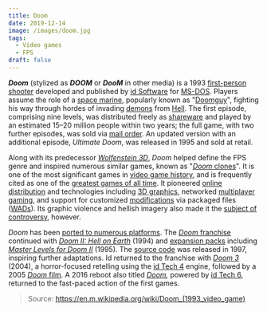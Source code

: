 ```yaml
---
title: Doom
date: 2019-12-14
image: /images/doom.jpg
tags:
  - Video games
  - FPS
draft: false
---
```


***Doom*** (stylized as ***DOOM*** or ***DooM*** in other media) is a 1993 [first-person shooter](https://en.m.wikipedia.org/wiki/First-person_shooter) developed and published by [id Software](https://en.m.wikipedia.org/wiki/Id_Software) for [MS-DOS](https://en.m.wikipedia.org/wiki/MS-DOS). Players assume the role of a [space marine](https://en.m.wikipedia.org/wiki/Space_marine), popularly known as "[Doomguy](https://en.m.wikipedia.org/wiki/Doomguy)", fighting his way through hordes of invading [demons](https://en.m.wikipedia.org/wiki/Demon) from [Hell](https://en.m.wikipedia.org/wiki/Hell). The first episode, comprising nine levels, was distributed freely as [shareware](https://en.m.wikipedia.org/wiki/Shareware) and played by an estimated 15–20 million people within two years; the full game, with two further episodes, was sold via [mail order](https://en.m.wikipedia.org/wiki/Mail_order). An updated version with an additional episode, *Ultimate Doom*, was released in 1995 and sold at retail.
<!-- excerpt -->
Along with its predecessor *[Wolfenstein 3D](https://en.m.wikipedia.org/wiki/Wolfenstein_3D)*, *Doom* helped define the FPS genre and inspired numerous similar games, known as "[*Doom* clones](https://en.m.wikipedia.org/wiki/Doom_clone)". It is one of the most significant games in [video game history](https://en.m.wikipedia.org/wiki/Video_game_history), and is frequently cited as one of the [greatest games of all time](https://en.m.wikipedia.org/wiki/Greatest_video_games_of_all_time). It pioneered [online distribution](https://en.m.wikipedia.org/wiki/Online_distribution) and technologies including [3D graphics](https://en.m.wikipedia.org/wiki/3D_computer_graphics), networked [multiplayer gaming](https://en.m.wikipedia.org/wiki/Multiplayer_video_game), and support for customized [modifications](https://en.m.wikipedia.org/wiki/Modification_(video_game)) via packaged files ([WADs](https://en.m.wikipedia.org/wiki/Doom_WAD)). Its graphic violence and hellish imagery also made it the [subject of controversy](https://en.m.wikipedia.org/wiki/Video_game_controversy), however.

*Doom* has been [ported to numerous platforms](https://en.m.wikipedia.org/wiki/Official_versions_of_Doom). The [*Doom* franchise](https://en.m.wikipedia.org/wiki/Doom_(franchise)) continued with *[Doom II: Hell on Earth](https://en.m.wikipedia.org/wiki/Doom_II:_Hell_on_Earth)* (1994) and [expansion packs](https://en.m.wikipedia.org/wiki/Expansion_pack) including *[Master Levels for Doom II](https://en.m.wikipedia.org/wiki/Master_Levels_for_Doom_II)* (1995). The [source code](https://en.m.wikipedia.org/wiki/Source_code) was released in 1997, inspiring further adaptations. Id returned to the franchise with *[Doom 3](https://en.m.wikipedia.org/wiki/Doom_3)* (2004), a horror-focused retelling using the [id Tech 4](https://en.m.wikipedia.org/wiki/Id_Tech_4) engine, followed by a 2005 [*Doom* film](https://en.m.wikipedia.org/wiki/Doom_(film)). A 2016 reboot also titled *[Doom](https://en.m.wikipedia.org/wiki/Doom_(2016_video_game)),* powered by [id Tech 6](https://en.m.wikipedia.org/wiki/Id_Tech_6), returned to the fast-paced action of the first games.

> Source: https://en.m.wikipedia.org/wiki/Doom_(1993_video_game)
